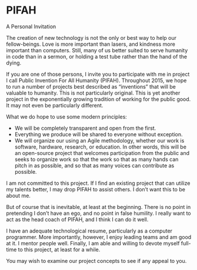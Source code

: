 # PIFAH

A Personal Invitation

The creation of new technology is not the only or best way to help our fellow-beings. Love is more important than lasers, and kindness more important than computers. Still, many of us better suited to serve humanity in code than in a sermon, or holding a test tube rather than the hand of the dying.

If you are one of those persons, I invite you to participate with me in project I call Public Invention For All Humanity (PIFAH). Throughout 2015, we hope to run a number of projects best described as “inventions” that will be valuable to humanity. This is not particularly original. This is yet another project in the exponentially growing tradition of working for the public good. It may not even be particularly different.

What we do hope to use some modern principles:
* We will be completely transparent and open from the first.
* Everything we produce will be shared to everyone without exception.
* We will organize our using an Agile methodology, whether our work is software, hardware, research, or education.
In other words, this will be an open-source project that welcomes participation from the public and seeks to organize work so that the work so that as many hands can pitch in as possible, and so that as many voices can contribute as possible.

I am not committed to this project. If I find an existing project that can utilize my talents better, I may drop PIFAH to assist others. I don’t want this to be about me.

But of course that is inevitable, at least at the beginning. There is no point in pretending I don’t have an ego, and no point in false humility. I really want to act as the head coach of PIFAH, and I think I can do it well.

I have an adequate technological resume, particularly as a computer programmer. More importantly, however, I enjoy leading teams and am good at it. I mentor people well. Finally, I am able and willing to devote myself full-time to this project, at least for a while.

You may wish to examine our project concepts to see if any appeal to you.
